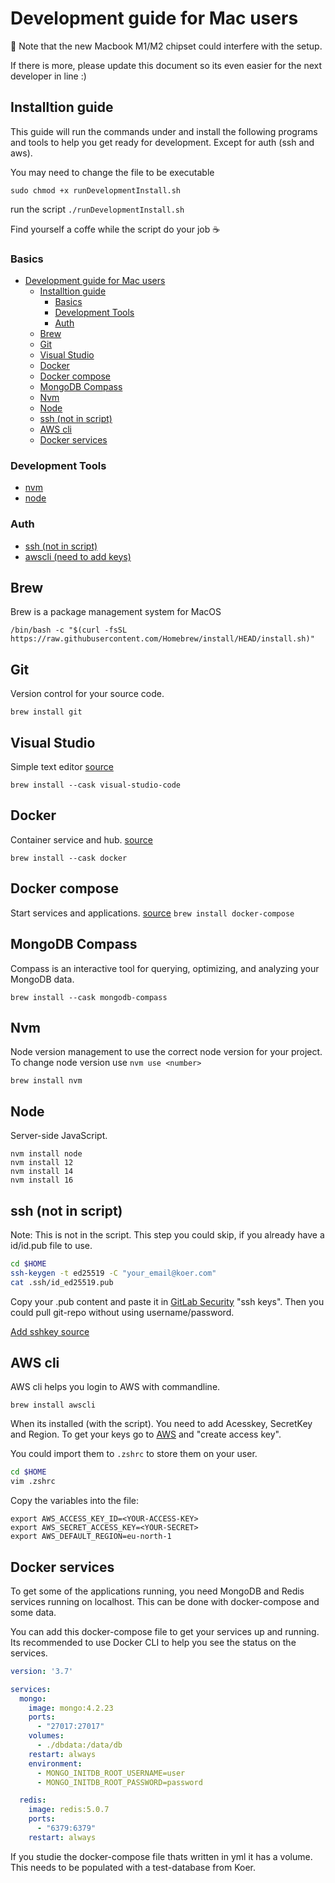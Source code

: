 # Development guide for Mac users

:rotating_light: Note that the new Macbook M1/M2 chipset could interfere with the setup. 

If there is more, please update this document so its even easier for the next developer in line :)

## Installtion guide
This guide will run the commands under and install the following programs and tools to help you get ready for development. Except for auth (ssh and aws).

You may need to change the file to be executable

`sudo chmod +x runDevelopmentInstall.sh`

run the script `./runDevelopmentInstall.sh`

Find yourself a coffe while the script do your job :coffee:


### Basics
- [Development guide for Mac users](#development-guide-for-mac-users)
  - [Installtion guide](#installtion-guide)
    - [Basics](#basics)
    - [Development Tools](#development-tools)
    - [Auth](#auth)
  - [Brew](#brew)
  - [Git](#git)
  - [Visual Studio](#visual-studio)
  - [Docker](#docker)
  - [Docker compose](#docker-compose)
  - [MongoDB Compass](#mongodb-compass)
  - [Nvm](#nvm)
  - [Node](#node)
  - [ssh (not in script)](#ssh-not-in-script)
  - [AWS cli](#aws-cli)
  - [Docker services](#docker-services)

### Development Tools
- [nvm](#nvm)
- [node](#node)
  
### Auth
- [ssh (not in script)](#ssh-not-in-script)
- [awscli (need to add keys)](#aws-cli)

## Brew 
Brew is a package management system for MacOS

`/bin/bash -c "$(curl -fsSL https://raw.githubusercontent.com/Homebrew/install/HEAD/install.sh)"`

## Git
Version control for your source code.

`brew install git`

## Visual Studio
Simple text editor [source](https://formulae.brew.sh/cask/visual-studio-code)

`brew install --cask visual-studio-code`

## Docker
Container service and hub. [source](https://formulae.brew.sh/formula/docker)

`brew install --cask docker `

## Docker compose
Start services and applications. [source](https://formulae.brew.sh/formula/docker-compose)
`brew install docker-compose`

## MongoDB Compass
Compass is an interactive tool for querying, optimizing, and analyzing your MongoDB data.

`brew install --cask mongodb-compass`

## Nvm
Node version management to use the correct node version for your project. To change node version use `nvm use <number>`

`brew install nvm`

## Node
Server-side JavaScript.

```
nvm install node
nvm install 12
nvm install 14
nvm install 16
```


## ssh (not in script)
Note: This is not in the script.
This step you could skip, if you already have a id/id.pub file to use.

``` bash
cd $HOME
ssh-keygen -t ed25519 -C "your_email@koer.com"
cat .ssh/id_ed25519.pub
```

Copy your .pub content and paste it in [GitLab Security](https://gitlab.com/-/profile/keys) "ssh keys". Then you could pull git-repo without using username/password.

[Add sshkey source](https://docs.github.com/en/authentication/connecting-to-github-with-ssh/generating-a-new-ssh-key-and-adding-it-to-the-ssh-agent)

## AWS cli
AWS cli helps you login to AWS with commandline.

`brew install awscli`

When its installed (with the script). You need to add Acesskey, SecretKey and Region. To get your keys go to [AWS](https://us-east-1.console.aws.amazon.com/iam/home?region=eu-north-1#/security_credentials
) and "create access key".

You could import them to `.zshrc` to store them on your user.
```bash 
cd $HOME
vim .zshrc
```

Copy the variables into the file:
```
export AWS_ACCESS_KEY_ID=<YOUR-ACCESS-KEY>
export AWS_SECRET_ACCESS_KEY=<YOUR-SECRET>
export AWS_DEFAULT_REGION=eu-north-1
```

## Docker services
To get some of the applications running, you need MongoDB and Redis services running on localhost. This can be done with docker-compose and some data. 

You can add this docker-compose file to get your services up and running. Its recommended to use Docker CLI to help you see the status on the services. 

``` yml
version: '3.7'

services:
  mongo:
    image: mongo:4.2.23
    ports:
      - "27017:27017"
    volumes:
      - ./dbdata:/data/db
    restart: always
    environment:
      - MONGO_INITDB_ROOT_USERNAME=user
      - MONGO_INITDB_ROOT_PASSWORD=password

  redis:
    image: redis:5.0.7
    ports:
      - "6379:6379"
    restart: always

```

If you studie the docker-compose file thats written in yml it has a volume. This needs to be populated with a test-database from Koer.
